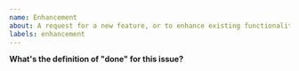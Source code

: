 ```yaml
---
name: Enhancement
about: A request for a new feature, or to enhance existing functionality
labels: enhancement
---
```

<!--

Please describe the enhancement you would like to see implemented in
tendermint-rs. Give as much context as possible.

-->

**What's the definition of "done" for this issue?**

<!--

Please describe clear and practical acceptance criteria for this issue. Anyone
in the team should be able to look at this issue and determine whether or not
the new feature/enhancement has been implemented.

-->
